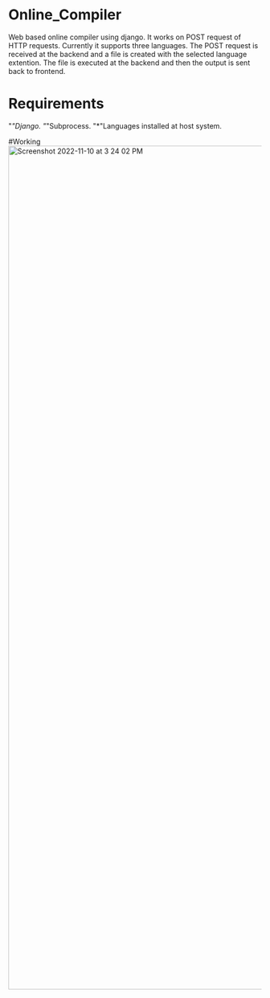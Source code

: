 # Online_Compiler
Web based online compiler using django. It works on POST request of HTTP requests.
Currently it supports three languages.
The POST request is received at the backend and a file is created with the selected language extention. The file is executed at the backend and then the output is sent back to frontend.

# Requirements
"*"Django.
"*"Subprocess.
"*"Languages installed at host system.

#Working 
<img width="1680" alt="Screenshot 2022-11-10 at 3 24 02 PM" src="https://user-images.githubusercontent.com/81715230/209231405-bc84da5f-f1e6-4d11-991c-d1b7f0a86e92.png">
